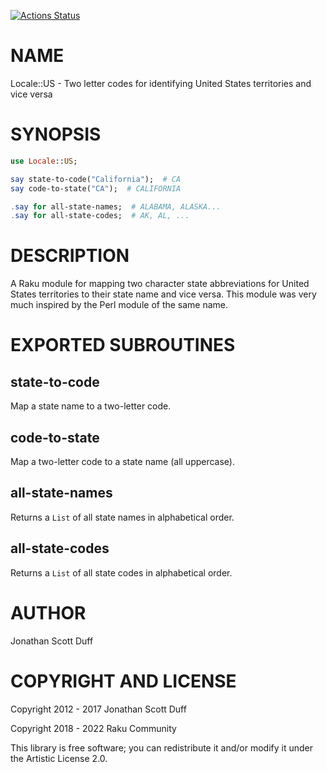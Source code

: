 [![Actions Status](https://github.com/raku-community-modules/Locale-US/actions/workflows/test.yml/badge.svg)](https://github.com/raku-community-modules/Locale-US/actions)

NAME
====

Locale::US - Two letter codes for identifying United States territories and vice versa

SYNOPSIS
========

```raku
use Locale::US;

say state-to-code("California");  # CA
say code-to-state("CA");  # CALIFORNIA

.say for all-state-names;  # ALABAMA, ALASKA...
.say for all-state-codes;  # AK, AL, ...
```

DESCRIPTION
===========

A Raku module for mapping two character state abbreviations for United States territories to their state name and vice versa. This module was very much inspired by the Perl module of the same name.

EXPORTED SUBROUTINES
====================

state-to-code
-------------

Map a state name to a two-letter code.

code-to-state
-------------

Map a two-letter code to a state name (all uppercase).

all-state-names
---------------

Returns a `List` of all state names in alphabetical order.

all-state-codes
---------------

Returns a `List` of all state codes in alphabetical order.

AUTHOR
======

Jonathan Scott Duff

COPYRIGHT AND LICENSE
=====================

Copyright 2012 - 2017 Jonathan Scott Duff

Copyright 2018 - 2022 Raku Community

This library is free software; you can redistribute it and/or modify it under the Artistic License 2.0.

